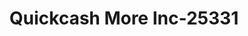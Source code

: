 ---
f_zip-code: 34287
f_state-code: FL
title: Quickcash More Inc-25331
f_phone: 941-426-5700
f_city-only: North Port
f_address: 14293 Tamiami Trail North Port
f_location-unique-id: '25331'
slug: quickcash-more-inc-25331
updated-on: '2024-05-30T13:46:58.046Z'
created-on: '2024-05-30T13:36:59.803Z'
published-on: '2024-05-30T13:54:32.469Z'
f_city-state: cms/city/north-port-fl.md
f_company: cms/company/quickcash-more-inc.md
f_state: cms/state/florida.md
layout: '[payday-loan].html'
tags: payday-loan
---